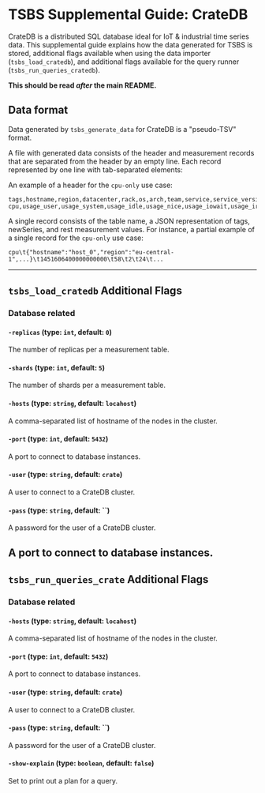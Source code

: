 # TSBS Supplemental Guide: CrateDB

CrateDB is a distributed SQL database ideal for IoT & industrial time series
data. This supplemental guide explains how the data generated for TSBS is stored,
additional flags available when using the data importer (`tsbs_load_cratedb`),
and additional flags available for the query runner (`tsbs_run_queries_cratedb`).

**This should be read *after* the main README.**

## Data format

Data generated by `tsbs_generate_data` for CrateDB is a "pseudo-TSV" format.

A file with generated data consists of the header and measurement records that
are separated from the header by an empty line. Each record represented by one
line with tab-separated elements:

An example of a header for the `cpu-only` use case:

```text
tags,hostname,region,datacenter,rack,os,arch,team,service,service_version,service_environment
cpu,usage_user,usage_system,usage_idle,usage_nice,usage_iowait,usage_irq,usage_softirq,usage_steal,usage_guest,usage_guest_nice
```

A single record consists of the table name, a JSON representation of tags,
newSeries, and rest measurement values. For instance, a partial example of a
single record for the `cpu-only` use case:

```text
cpu\t{"hostname":"host_0","region":"eu-central-1",...}\t1451606400000000000\t58\t2\t24\t...
```

---

## `tsbs_load_cratedb` Additional Flags

### Database related

#### `-replicas` (type: `int`, default: `0`)

The number of replicas per a measurement table.

#### `-shards` (type: `int`, default: `5`)

The number of shards per a measurement table.

#### `-hosts` (type: `string`, default: `locahost`)

A comma-separated list of hostname of the nodes in the cluster.

#### `-port` (type: `int`, default: `5432`)

A port to connect to database instances.

#### `-user` (type: `string`, default: `crate`)

A user to connect to a CrateDB cluster.

#### `-pass` (type: `string`, default: ``)

A password for the user of a CrateDB cluster.

A port to connect to database instances.
---

## `tsbs_run_queries_crate` Additional Flags

### Database related

#### `-hosts` (type: `string`, default: `locahost`)

A comma-separated list of hostname of the nodes in the cluster.

#### `-port` (type: `int`, default: `5432`)

A port to connect to database instances.

#### `-user` (type: `string`, default: `crate`)

A user to connect to a CrateDB cluster.

#### `-pass` (type: `string`, default: ``)

A password for the user of a CrateDB cluster.

#### `-show-explain` (type: `boolean`, default: `false`)

Set to print out a plan for a query.
